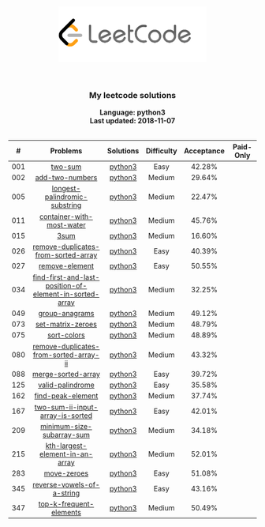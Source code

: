 <p align="center"><img width="300" src="https://raw.githubusercontent.com/mercuriuz/simple_templates/master/resources/site-logo.png"></p>
<p align="center">
    <img src="https://img.shields.io/badge/Solved/Total(Locked)-21/743(0)-green.svg?style=flat-square" alt="">
    <img src="https://img.shields.io/badge/Hard-0-blue.svg?style=flat-square" alt="">
    <img src="https://img.shields.io/badge/Medium-13-blue.svg?style=flat-square" alt="">
    <img src="https://img.shields.io/badge/Easy-8-blue.svg?style=flat-square" alt="">
</p>
<h3 align="center">My leetcode solutions</h3>

<p align="center">
    <b>Language: python3</b>
    <br>
    <b>Last updated: 2018-11-07</b>
    <br><br>
</p>

| # | Problems | Solutions | Difficulty | Acceptance | Paid-Only
|:--:|:-----:|:---------:|:----:|:----:|:----:|
|001|[two-sum](https://leetcode.com/problems/two-sum/)|[python3](./solutions/001.two-sum/two-sum.py)|Easy|42.28%||
|002|[add-two-numbers](https://leetcode.com/problems/add-two-numbers/)|[python3](./solutions/002.add-two-numbers/add-two-numbers.py)|Medium|29.64%||
|005|[longest-palindromic-substring](https://leetcode.com/problems/longest-palindromic-substring/)|[python3](./solutions/005.longest-palindromic-substring/longest-palindromic-substring.py)|Medium|22.47%||
|011|[container-with-most-water](https://leetcode.com/problems/container-with-most-water/)|[python3](./solutions/011.container-with-most-water/container-with-most-water.py)|Medium|45.76%||
|015|[3sum](https://leetcode.com/problems/3sum/)|[python3](./solutions/015.3sum/3sum.py)|Medium|16.60%||
|026|[remove-duplicates-from-sorted-array](https://leetcode.com/problems/remove-duplicates-from-sorted-array/)|[python3](./solutions/026.remove-duplicates-from-sorted-array/remove-duplicates-from-sorted-array.py)|Easy|40.39%||
|027|[remove-element](https://leetcode.com/problems/remove-element/)|[python3](./solutions/027.remove-element/remove-element.py)|Easy|50.55%||
|034|[find-first-and-last-position-of-element-in-sorted-array](https://leetcode.com/problems/find-first-and-last-position-of-element-in-sorted-array/)|[python3](./solutions/034.find-first-and-last-position-of-element-in-sorted-array/find-first-and-last-position-of-element-in-sorted-array.py)|Medium|32.25%||
|049|[group-anagrams](https://leetcode.com/problems/group-anagrams/)|[python3](./solutions/049.group-anagrams/group-anagrams.py)|Medium|49.12%||
|073|[set-matrix-zeroes](https://leetcode.com/problems/set-matrix-zeroes/)|[python3](./solutions/073.set-matrix-zeroes/set-matrix-zeroes.py)|Medium|48.79%||
|075|[sort-colors](https://leetcode.com/problems/sort-colors/)|[python3](./solutions/075.sort-colors/sort-colors.py)|Medium|48.89%||
|080|[remove-duplicates-from-sorted-array-ii](https://leetcode.com/problems/remove-duplicates-from-sorted-array-ii/)|[python3](./solutions/080.remove-duplicates-from-sorted-array-ii/remove-duplicates-from-sorted-array-ii.py)|Medium|43.32%||
|088|[merge-sorted-array](https://leetcode.com/problems/merge-sorted-array/)|[python3](./solutions/088.merge-sorted-array/merge-sorted-array.py)|Easy|39.72%||
|125|[valid-palindrome](https://leetcode.com/problems/valid-palindrome/)|[python3](./solutions/125.valid-palindrome/valid-palindrome.py)|Easy|35.58%||
|162|[find-peak-element](https://leetcode.com/problems/find-peak-element/)|[python3](./solutions/162.find-peak-element/find-peak-element.py)|Medium|37.74%||
|167|[two-sum-ii-input-array-is-sorted](https://leetcode.com/problems/two-sum-ii-input-array-is-sorted/)|[python3](./solutions/167.two-sum-ii-input-array-is-sorted/two-sum-ii-input-array-is-sorted.py)|Easy|42.01%||
|209|[minimum-size-subarray-sum](https://leetcode.com/problems/minimum-size-subarray-sum/)|[python3](./solutions/209.minimum-size-subarray-sum/minimum-size-subarray-sum.py)|Medium|34.18%||
|215|[kth-largest-element-in-an-array](https://leetcode.com/problems/kth-largest-element-in-an-array/)|[python3](./solutions/215.kth-largest-element-in-an-array/kth-largest-element-in-an-array.py)|Medium|52.01%||
|283|[move-zeroes](https://leetcode.com/problems/move-zeroes/)|[python3](./solutions/283.move-zeroes/move-zeroes.py)|Easy|51.08%||
|345|[reverse-vowels-of-a-string](https://leetcode.com/problems/reverse-vowels-of-a-string/)|[python3](./solutions/345.reverse-vowels-of-a-string/reverse-vowels-of-a-string.py)|Easy|43.16%||
|347|[top-k-frequent-elements](https://leetcode.com/problems/top-k-frequent-elements/)|[python3](./solutions/347.top-k-frequent-elements/top-k-frequent-elements.py)|Medium|50.49%||

